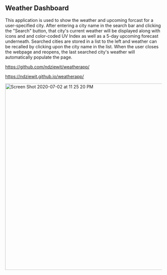 ## Weather Dashboard

This application is used to show the weather and upcoming forcast for a user-specified city. After entering a city name in the search bar and clicking the "Search" button, that city's current weather will be displayed along with icons and and color-coded UV Index as well as a 5-day upcoming forecast underneath.
Searched cities are stored in a list to the left and weather can be recalled by clicking upon the city name in the list.
When the user closes the webpage and reopens, the last searched city's weather will automatically populate the page.

https://github.com/ndziewit/weatherapp/

https://ndziewit.github.io/weatherapp/

<img width="600" alt="Screen Shot 2020-07-02 at 11 25 20 PM" src="https://user-images.githubusercontent.com/64652517/86428682-5b023900-bcbb-11ea-9c67-2a9c4eed3a00.png">

